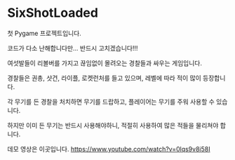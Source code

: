 # SixShotLoaded
첫 Pygame 프로젝트입니다.

코드가 다소 난해합니다만... 반드시 고치겠습니다!!!




여섯발들이 리볼버를 가지고 끊임없이 몰려오는 경찰들과 싸우는 게임입니다.

경찰들은 권총, 샷건, 라이플, 로켓런처를 들고 있으며, 레벨에 따라 적이 많이 등장합니다.

각 무기를 든 경찰을 처치하면 무기를 드랍하고, 플레이어는 무기를 주워 사용할 수 있습니다.

하지만 이미 든 무기는 반드시 사용해야하니, 적절히 사용하여 많은 적들을 물리쳐야 합니다.

데모 영상은 이곳입니다.
https://www.youtube.com/watch?v=0lqs9v8i58I

